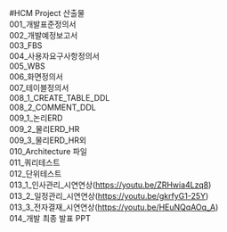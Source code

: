 #HCM Project 산출물<br>
001_개발표준정의서<br>
002_개발예정보고서<br>
003_FBS<br>
004_사용자요구사항정의서<br>
005_WBS<br>
006_화면정의서<br>
007_테이블정의서<br>
008_1_CREATE_TABLE_DDL<br>
008_2_COMMENT_DDL<br>
009_1_논리ERD<br>
009_2_물리ERD_HR<br>
009_3_물리ERD_HR외<br>
010_Architecture 파일<br>
011_쿼리테스트<br>
012_단위테스트<br>
013_1_인사관리_시연연상(https://youtu.be/ZRHwia4Lzq8)<br>
013_2_일정관리_시연연상(https://youtu.be/gkrfyG1-25Y)<br>
013_3_전자결재_시연연상(https://youtu.be/HEuNQqAOq_A)<br>
014_개발 최종 발표 PPT<br>

